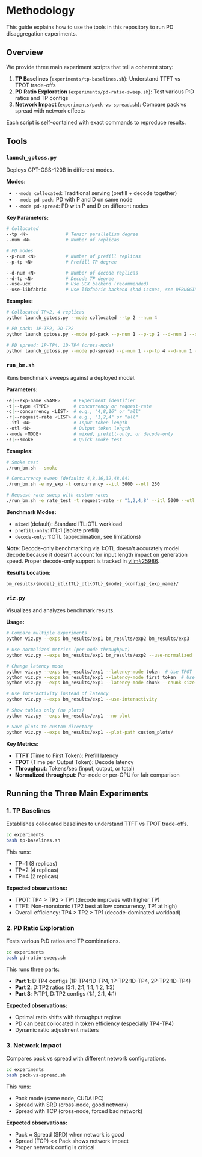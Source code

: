 # Methodology

This guide explains how to use the tools in this repository to run PD disaggregation experiments.

## Overview

We provide three main experiment scripts that tell a coherent story:

1. **TP Baselines** (`experiments/tp-baselines.sh`): Understand TTFT vs TPOT trade-offs
2. **PD Ratio Exploration** (`experiments/pd-ratio-sweep.sh`): Test various P:D ratios and TP configs
3. **Network Impact** (`experiments/pack-vs-spread.sh`): Compare pack vs spread with network effects

Each script is self-contained with exact commands to reproduce results.

## Tools

### `launch_gptoss.py`

Deploys GPT-OSS-120B in different modes.

**Modes:**
- `--mode collocated`: Traditional serving (prefill + decode together)
- `--mode pd-pack`: PD with P and D on same node
- `--mode pd-spread`: PD with P and D on different nodes

**Key Parameters:**
```bash
# Collocated
--tp <N>              # Tensor parallelism degree
--num <N>             # Number of replicas

# PD modes
--p-num <N>           # Number of prefill replicas
--p-tp <N>            # Prefill TP degree

--d-num <N>           # Number of decode replicas
--d-tp <N>            # Decode TP degree
--use-ucx             # Use UCX backend (recommended)
--use-libfabric       # Use libfabric backend (had issues, see DEBUGGING.md)
```

**Examples:**
```bash
# Collocated TP=2, 4 replicas
python launch_gptoss.py --mode collocated --tp 2 --num 4

# PD pack: 1P-TP2, 2D-TP2
python launch_gptoss.py --mode pd-pack --p-num 1 --p-tp 2 --d-num 2 --d-tp 2 --use-ucx

# PD spread: 1P-TP4, 1D-TP4 (cross-node)
python launch_gptoss.py --mode pd-spread --p-num 1 --p-tp 4 --d-num 1 --d-tp 4 --use-ucx
```

### `run_bm.sh`

Runs benchmark sweeps against a deployed model.

**Parameters:**
```bash
-e|--exp-name <NAME>     # Experiment identifier
-t|--type <TYPE>         # concurrency or request-rate
-c|--concurrency <LIST>  # e.g., "4,8,16" or "all"
-r|--request-rate <LIST> # e.g., "1,2,4" or "all"
--itl <N>                # Input token length
--otl <N>                # Output token length
--mode <MODE>            # mixed, prefill-only, or decode-only
-s|--smoke               # Quick smoke test
```

**Examples:**
```bash
# Smoke test
./run_bm.sh --smoke

# Concurrency sweep (default: 4,8,16,32,48,64)
./run_bm.sh -e my_exp -t concurrency --itl 5000 --otl 250

# Request rate sweep with custom rates
./run_bm.sh -e rate_test -t request-rate -r "1,2,4,8" --itl 5000 --otl 250
```

**Benchmark Modes:**
- `mixed` (default): Standard ITL:OTL workload
- `prefill-only`: ITL:1 (isolate prefill)
- `decode-only`: 1:OTL (approximation, see limitations)

**Note**: Decode-only benchmarking via 1:OTL doesn't accurately model decode because it doesn't account for input length impact on generation speed. Proper decode-only support is tracked in [vllm#25986](https://github.com/vllm-project/vllm/pull/25986).

**Results Location:**
```
bm_results/{model}_itl{ITL}_otl{OTL}_{mode}_{config}_{exp_name}/
```

### `viz.py`

Visualizes and analyzes benchmark results.

**Usage:**
```bash
# Compare multiple experiments
python viz.py --exps bm_results/exp1 bm_results/exp2 bm_results/exp3

# Use normalized metrics (per-node throughput)
python viz.py --exps bm_results/exp1 bm_results/exp2 --use-normalized

# Change latency mode
python viz.py --exps bm_results/exp1 --latency-mode token  # Use TPOT
python viz.py --exps bm_results/exp1 --latency-mode first_token  # Use TTFT
python viz.py --exps bm_results/exp1 --latency-mode chunk --chunk-size 16  # Use chunk latency

# Use interactivity instead of latency
python viz.py --exps bm_results/exp1 --use-interactivity

# Show tables only (no plots)
python viz.py --exps bm_results/exp1 --no-plot

# Save plots to custom directory
python viz.py --exps bm_results/exp1 --plot-path custom_plots/
```

**Key Metrics:**
- **TTFT** (Time to First Token): Prefill latency
- **TPOT** (Time per Output Token): Decode latency
- **Throughput**: Tokens/sec (input, output, or total)
- **Normalized throughput**: Per-node or per-GPU for fair comparison

## Running the Three Main Experiments

### 1. TP Baselines

Establishes collocated baselines to understand TTFT vs TPOT trade-offs.

```bash
cd experiments
bash tp-baselines.sh
```

This runs:
- TP=1 (8 replicas)
- TP=2 (4 replicas)
- TP=4 (2 replicas)

**Expected observations:**
- TPOT: TP4 > TP2 > TP1 (decode improves with higher TP)
- TTFT: Non-monotonic (TP2 best at low concurrency, TP1 at high)
- Overall efficiency: TP4 > TP2 > TP1 (decode-dominated workload)

### 2. PD Ratio Exploration

Tests various P:D ratios and TP combinations.

```bash
cd experiments
bash pd-ratio-sweep.sh
```

This runs three parts:
- **Part 1**: D:TP4 configs (1P-TP4:1D-TP4, 1P-TP2:1D-TP4, 2P-TP2:1D-TP4)
- **Part 2**: D:TP2 ratios (3:1, 2:1, 1:1, 1:2, 1:3)
- **Part 3**: P:TP1, D:TP2 configs (1:1, 2:1, 4:1)

**Expected observations:**
- Optimal ratio shifts with throughput regime
- PD can beat collocated in token efficiency (especially TP4-TP4)
- Dynamic ratio adjustment matters

### 3. Network Impact

Compares pack vs spread with different network configurations.

```bash
cd experiments
bash pack-vs-spread.sh
```

This runs:
- Pack mode (same node, CUDA IPC)
- Spread with SRD (cross-node, good network)
- Spread with TCP (cross-node, forced bad network)

**Expected observations:**
- Pack ≈ Spread (SRD) when network is good
- Spread (TCP) << Pack shows network impact
- Proper network config is critical
